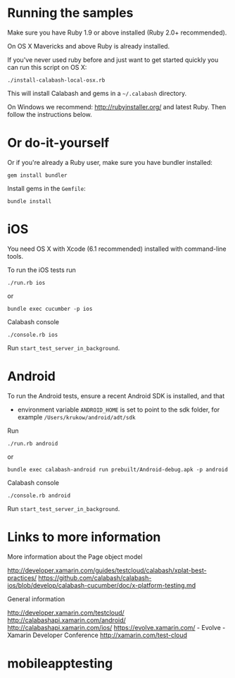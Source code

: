 # Running the samples

Make sure you have Ruby 1.9 or above installed (Ruby 2.0+ recommended).

On OS X Mavericks and above Ruby is already installed.

If you've never used ruby before and just want to get started quickly you can run this script on OS X:

    ./install-calabash-local-osx.rb

This will install Calabash and gems in a `~/.calabash` directory.

On Windows we recommend: http://rubyinstaller.org/ and latest Ruby. Then follow the instructions below.

# Or do-it-yourself

Or if you're already a Ruby user, make sure you have bundler installed:

    gem install bundler

Install gems in the `Gemfile`:

    bundle install

# iOS

You need OS X with Xcode (6.1 recommended) installed with command-line tools.

To run the iOS tests run

    ./run.rb ios

or

    bundle exec cucumber -p ios

Calabash console

    ./console.rb ios
    
Run `start_test_server_in_background`.

# Android

To run the Android tests, ensure a recent Android SDK is installed, and that

* environment variable `ANDROID_HOME` is set to point to the sdk folder, for example `/Users/krukow/android/adt/sdk`

Run

    ./run.rb android

or

    bundle exec calabash-android run prebuilt/Android-debug.apk -p android
    
Calabash console

    ./console.rb android

Run `start_test_server_in_background`.

# Links to more information

More information about the Page object model

http://developer.xamarin.com/guides/testcloud/calabash/xplat-best-practices/
https://github.com/calabash/calabash-ios/blob/develop/calabash-cucumber/doc/x-platform-testing.md

General information

http://developer.xamarin.com/testcloud/
http://calabashapi.xamarin.com/android/
http://calabashapi.xamarin.com/ios/
https://evolve.xamarin.com/ - Evolve - Xamarin Developer Conference
http://xamarin.com/test-cloud
# mobileapptesting
